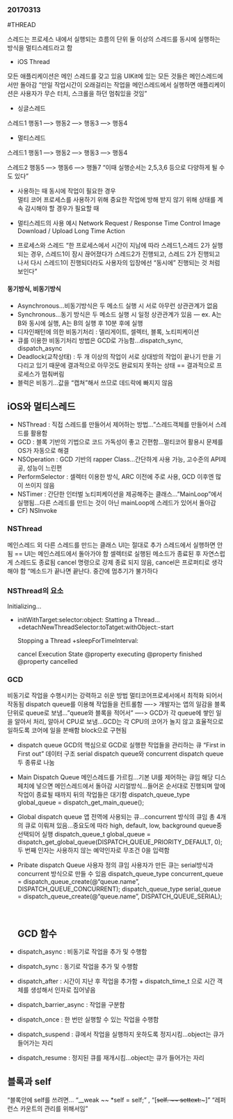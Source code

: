 ### 20170313

#THREAD

스레드는 프로세스 내에서 실행되는 흐름의 단위
둘 이상의 스레드를 동시에 실행하는 방식을 멀티스레드라고 함

- iOS Thread

모든 애플리케이션은 메인 스레드를 갖고 있음
UIKit에 있는 모든 것들은 메인스레드에서만 돌아감
“만일 작업시간이 오래걸리는 작업을 메인스레드에서 실행하면 애플리케이션은 사용자가 무슨 터치, 스크롤을 하던 멈춰있을 것임”

- 싱글스레드

스레드1
행동1 —> 행동2 —> 행동3 —> 행동4

- 멀티스레드

스레드1
행동1 —> 행동2 —> 행동3 —> 행동4

스레드2
행동5 —> 행동6 —> 행돌7
“이때 실행순서는 2,5,3,6 등으로 다양하게 될 수도 있다”

- 사용하는 때
  동시에 작업이 필요한 경우    
  멀티 코어 프로세스를 사용하기 위해
  중요한 작업에 방해 받지 않기 위해
  상태를 계속 감시해야 할 경우가 필요할 때


- 멀티스레드의 사용 예시
  Network Request / Response
  Time Control
  Image Download / Upload
  Long Time Action
- 프로세스와 스레드
  “한 프로세스에서 시간이 지남에 따라 스레드1,스레드 2가 실행되는 경우, 스레드1이 잠시 끊어졌다가 스레드2가 진행되고, 스레드 2가 진행되고 나서 다시 스레드1이 진행되더라도 사용자의 입장에선 “동시에” 진행되는 것 처럼 보인다”

#### 동기방식, 비동기방식

- Asynchronous…비동기방식은 두 메소드 실행 시 서로 아무런 상관관계가 없음
- Synchronous…동기 방식은 두 메소드 실행 시 일정 상관관계가 있음 — ex. A는 B와 동시에 실행, A는 B의 실행 후 10분 후에 실행
- 디자인패턴에 의한 비동기처리 : 델리게이트, 셀렉터, 블록, 노티피케이션
- 큐를 이용한 비동기처리 방법은 GCD로 가능함…dispatch_sync, dispatch_async
- Deadlock(교착상태) : 두 개 이상의 작업이 서로 상대방의 작업이 끝나기 만을 기다리고 있기 때문에 결과적으로 아무것도 완료되지 못하는 상태 == 결과적으로 프로세스가 멈춰버림
- 블럭은 비동기…값을 “캡쳐”해서 쓰므로 데드락에 빠지지 않음

## iOS와 멀티스레드

- NSThread : 직접 스레드를 만들어서 제어하는 방법…”스레드객체를 만들어서 스레드를 활용함
- GCD : 블록 기반의 기법으로 코드 가독성이 좋고 간편함…멀티코어 활용시 문제를 OS가 자동으로 해결
- NSOperation : GCD 기반의 rapper Class…간단하게 사용 가능, 고수준의 API제공, 성능이 느린편
- PerformSelector : 셀렉터 이용한 방식, ARC 이전에 주로 사용, GCD 이후엔 많이 쓰이지 않음
- NSTimer : 간단한 인터벌 노티피케이션을 제공해주는 클래스…”MainLoop”에서 실행됨…다른 스레드를 만드는 것이 아닌 mainLoop에 스레드가 있어서 돌아감
- CF) NSInvoke

### NSThread

메인스레드 외 다른 스레드를 만드는 클래스
UI는 절대로 추가 스레드에서 실행하면 안됨 == UI는 메인스레드에서 돌아가야 함
셀렉터로 실행된 메소드가 종료된 후 자연스럽게 스레드도 종료됨
cancel 명령으로 강제 종료 되지 않음, cancel은 프로퍼티로 생각해야 함
“메소드가 끝나면 끝난다. 중간에 멈추기가 불가하다

### NSThread의 요소

Initializing… 

- initWithTarget:selector:object:
  Statting a Thread… 
  +detachNewThreadSelector:toTatget:withObject:-start

  Stopping a Thread
  +sleepForTimeInterval:

  cancel
  Execution State
  @property executing
  @property finished
  @property cancelled

### GCD
비동기로 작업을 수행시키는 강력하고 쉬운 방법
멀티코어프로세서에서 최적화 되어서 작동됨
dispatch queue를 이용해 작업들을 컨트롤함 —-> 개발자는 앱의 일감을 블록단위로 queue로 보냄…”queue와 블록을 적어서” —-> GCD가 각 queue에 쌓인 일을 알아서 처리, 알아서 CPU로 보냄…GCD는 각 CPU의 코어가 놀지 않고 효율적으로 일하도록 코어에 일을 분배함
block으로 구현됨

- dispatch queue 
  GCD의 핵심으로 GCD로 실행한 작업들을 관리하는 큐
  “First in First out” 데이터 구조
  serial dispatch queue와 concurrent dispatch queue 두 종류로 나눔

- Main Dispatch Queue
  메인스레드를 가르킴…기본 UI를 제어하는 큐임
  해당 디스페치에 넣으면 메인스레드에서 돌아감
  시리얼방식…들어온 순서대로 진행되며 앞에 작업이 종료될 때까지 뒤의 작업들은 대기함
  dispatch_queue_type global_queue = dispatch_get_main_queue();

- Global dispatch queue
  앱 전역에 사용되는 큐…concurrent 방식의 큐임
  총 4개의 큐로 이뤄져 있음…중요도에 따라 high, default, low, background queue중 선택되어 실행
  dispatch_queue_t global_queue = dispatch_get_global_queue(DISPATCH_QUEUE_PRIORITY_DEFAULT, 0);
  두 번째 인자는 사용하지 않는 예약인자로 무조건 0을 입력함

- Pribate dispatch Queue
  사용자 정의 큐임
  사용자가 만든 큐는 serial방식과 concurrent 방식으로 만들 수 있음
  dispatch_queue_type concurrent_queue = 
  dispatch_queue_create(@“queue.name”, 
  DISPATCH_QUEUE_CONCURRENT);
  dispatch_queue_type serial_queue = dispatch_queue_create(@“queue.name”, DISPATCH_QUEUE_SERIAL);

  ​

  ## GCD 함수

- dispatch_async : 비동기로 작업을 추가 및 수행함

- dispatch_sync : 동기로 작업을 추가 및 수행함

- dispatch_after : 시간이 지난 후 작업을 추가함 + dispatch_time_t 으로 시간 객체를 생성해서 인자로 집어넣음

- dispatch_barrier_async : 작업을 구분함

- dispatch_once : 한 번만 실행할 수 있는 작업을 수행함

- dispatch_suspend : 큐에서 작업을 실행하지 옷하도록 정지시킴…object는 큐가 들어가는 자리

- dispatch_resume : 정지된 큐를 재개시킴…object는 큐가 들어가는 자리

## 블록과 self

“블록안에 self를 쓰려면… “__weak ~~ *self = self;” , “[~~self. ~~ settext:~~~]”
“레퍼런스 카운트의 관리를 위해서임”